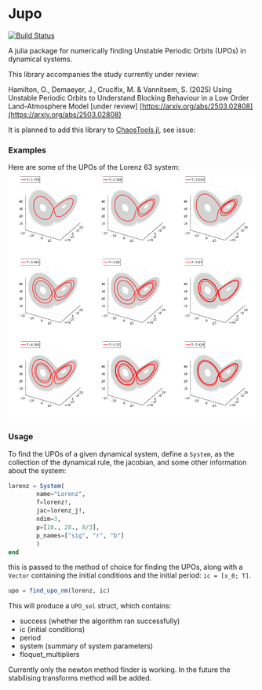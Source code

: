 # Jupo

[![Build Status](https://github.com/ushham/Jupo.jl/actions/workflows/CI.yml/badge.svg?branch=main)](https://github.com/ushham/Jupo.jl/actions/workflows/CI.yml?query=branch%3Amain)

A julia package for numerically finding Unstable Periodic Orbits (UPOs) in dynamical systems.

This library accompanies the study currently under review:

Hamilton, O., Demaeyer, J., Crucifix, M. & Vannitsem, S. (2025) Using Unstable Periodic Orbits to Understand Blocking Behaviour in a Low Order Land-Atmosphere Model [under review] [https://arxiv.org/abs/2503.02808](https://arxiv.org/abs/2503.02808)

It is planned to add this library to [ChaosTools.jl](https://github.com/JuliaDynamics/ChaosTools.jl), see issue: 

### Examples
Here are some of the UPOs of the Lorenz 63 system:![Lorenz63_upos](examples/lrz_upos/lorenz_upos.png)

### Usage
To find the UPOs of a given dynamical system, define a `System`, as the collection of the dynamical rule, the jacobian, and some other information about the system:
```julia
lorenz = System(
        name="Lorenz", 
        f=lorenz!, 
        jac=lorenz_j!, 
        ndim=3, 
        p=[10., 28., 8/3],
        p_names=["sig", "r", "b"]
        )
end
```

this is passed to the method of choice for finding the UPOs, along with a `Vector` containing the initial conditions and the initial period: `ic = [x_0; T]`.

```julia
upo = find_upo_nm(lorenz, ic)
```

This will produce a `UPO_sol` struct, which contains:
- success (whether the algorithm ran successfully)
- ic (initial conditions)
- period
- system (summary of system parameters)
- floquet_multipliers


Currently only the newton method finder is working. In the future the stabilising transforms method will be added.